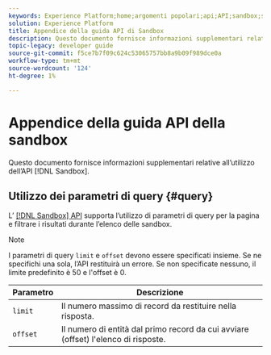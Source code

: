 ```yaml
---
keywords: Experience Platform;home;argomenti popolari;api;API;sandbox;sandbox;sandbox;Sandbox
solution: Experience Platform
title: Appendice della guida API di Sandbox
description: Questo documento fornisce informazioni supplementari relative all’utilizzo dell’API Sandbox.
topic-legacy: developer guide
source-git-commit: f5ce7b7f09c624c53065757bb8a9b09f989dce0a
workflow-type: tm+mt
source-wordcount: '124'
ht-degree: 1%

---
```


# Appendice della guida API della sandbox

Questo documento fornisce informazioni supplementari relative all’utilizzo dell’API [!DNL Sandbox].

## Utilizzo dei parametri di query {#query}

L’ [[!DNL Sandbox] API](https://www.adobe.io/experience-platform-apis/references/sandbox) supporta l’utilizzo di parametri di query per la pagina e filtrare i risultati durante l’elenco delle sandbox.

>[!NOTE]
>
>I parametri di query `limit` e `offset` devono essere specificati insieme. Se ne specifichi una sola, l’API restituirà un errore. Se non specificate nessuno, il limite predefinito è 50 e l&#39;offset è 0.

| Parametro | Descrizione |
| --- | --- |
| `limit` | Il numero massimo di record da restituire nella risposta. |
| `offset` | Il numero di entità dal primo record da cui avviare (offset) l&#39;elenco di risposte. |
